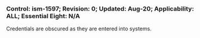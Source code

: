 ### Control: ism-1597; Revision: 0; Updated: Aug-20; Applicability: ALL; Essential Eight: N/A
<p>Credentials are obscured as they are entered into systems.</p>
